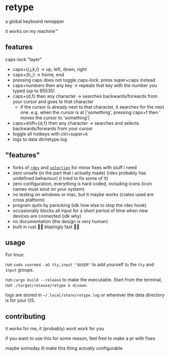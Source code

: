 # retype

a global keyboard remapper

it works on my machine™️

## features

caps-lock "layer"
- caps+{i,j,k,l} -> up, left, down, right
- caps+{h,;} -> home, end
- pressing caps does not toggle caps-lock: press super+caps instead
- caps+numbers then any key -> repeats that key with the number you typed (up to 65535)
- caps+{d,f} then any character -> searches backwards/forwards from your cursor and goes to that character
    - if the cursor is already next to that character, it searches for the next one. e.g. when the cursor is at |'something', pressing caps+f then ' moves the cursor to 'something'|
- caps+shift+{d,f} then any character -> searches and selects backwards/forwards from your cursor
- toggle all hotkeys with ctrl+super+k
- logs to data dir/retype.log

## "features"

- forks of [`rdev`](https://github.com/Narsil/rdev) and [`selection`](https://github.com/pot-app/Selection) for minor fixes with stuff i need
- zero unsafe (in the part that i actually made) (rdev probably has undefined behaviour) (i tried to fix some of it)
- zero configuration, everything is hard coded, including icons (icon names must exist on your system)
- no testing on windows or mac, but it maybe works (crates used are cross platform)
- program quits by panicking (idk how else to stop the rdev hook)
- occasionally blocks all input for a short period of time when new devices are connected (idk why)
- no documentation (the design is very human)
- built in rust 🚀🚀 blazingly fast 🚀🚀

## usage

For linux:

run `sudo usermod -aG tty,input "$USER"` to add yourself to the `tty` and `input` groups.

run `cargo build --release` to make the executable. Start from the terminal, run `./target/release/retype & disown`.

logs are stored in `~/.local/share/retype.log` or wherever the data directory is for your OS.

## contributing

it works for me, it (probably) wont work for you

if you want to use this for some reason, feel free to make a pr with fixes

maybe someday ill make this thing actually configurable
